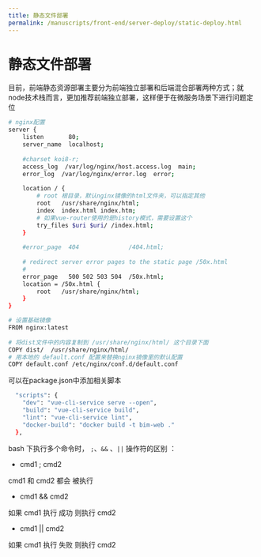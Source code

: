 ```yaml
---
title: 静态文件部署
permalink: /manuscripts/front-end/server-deploy/static-deploy.html
---
```

# 静态文件部署

目前，前端静态资源部署主要分为前端独立部署和后端混合部署两种方式；就node技术栈而言，更加推荐前端独立部署，这样便于在微服务场景下进行问题定位

```bash
# nginx配置
server {
    listen       80;
    server_name  localhost;
 
    #charset koi8-r;
    access_log  /var/log/nginx/host.access.log  main;
    error_log  /var/log/nginx/error.log  error;
 
    location / {
        # root 根目录，默认nginx镜像的html文件夹，可以指定其他
        root   /usr/share/nginx/html;
        index  index.html index.htm;
        # 如果vue-router使用的是history模式，需要设置这个 
        try_files $uri $uri/ /index.html;
    }
 
    #error_page  404              /404.html;
 
    # redirect server error pages to the static page /50x.html
    #
    error_page   500 502 503 504  /50x.html;
    location = /50x.html {
        root   /usr/share/nginx/html;
    }
}
```

```bash
# 设置基础镜像
FROM nginx:latest
 
# 将dist文件中的内容复制到 /usr/share/nginx/html/ 这个目录下面
COPY dist/  /usr/share/nginx/html/
# 用本地的 default.conf 配置来替换nginx镜像里的默认配置
COPY default.conf /etc/nginx/conf.d/default.conf
```

可以在package.json中添加相关脚本

```bash
  "scripts": {
    "dev": "vue-cli-service serve --open",
    "build": "vue-cli-service build",
    "lint": "vue-cli-service lint",
    "docker-build": "docker build -t bim-web ."
  },
```



bash 下执行多个命令时， `;`、`&&` 、`||` 操作符的区别 ：


- cmd1 ; cmd2

cmd1 和 cmd2 都会 被执行

- cmd1 && cmd2

如果 cmd1 执行 成功 则执行 cmd2


- cmd1 || cmd2

如果 cmd1 执行 失败 则执行 cmd2